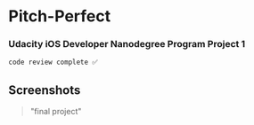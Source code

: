 # Pitch-Perfect

### Udacity iOS Developer Nanodegree Program Project 1

```Swift
code review complete ✅
```

 ## Screenshots
 > "final project"
 <p float="left">
     
 </p>
